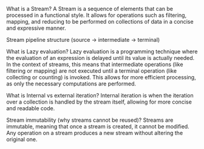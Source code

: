 What is a Stream?
A Stream is a sequence of elements that can be processed in a functional style. It allows for operations such as filtering, mapping, 
and reducing to be performed on collections of data in a concise and expressive manner.

Stream pipeline structure (source → intermediate → terminal)


What is Lazy evaluation?
Lazy evaluation is a programming technique where the evaluation of an expression is delayed until its value is actually needed. 
In the context of streams, this means that intermediate operations (like filtering or mapping) are not executed until a terminal operation 
(like collecting or counting) is invoked. 
This allows for more efficient processing, as only the necessary computations are performed.



What is Internal vs external iteration?
Internal iteration is when the iteration over a collection is handled by the stream itself, 
allowing for more concise and readable code.

Stream immutability (why streams cannot be reused)?
Streams are immutable, meaning that once a stream is created, it cannot be modified. 
Any operation on a stream produces a new stream without altering the original one.